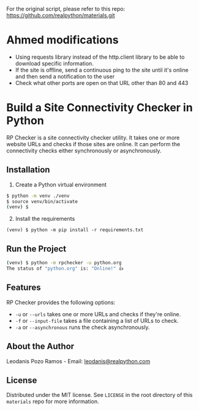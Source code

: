 For the original script, please refer to this repo: https://github.com/realpython/materials.git

# Ahmed modifications

- Using requests library instead of the http.client library to be able to download specific information.
- If the site is offline, send a continuous ping to the site until it's online and then send a notification to the user
- Check what other ports are open on that URL other than 80 and 443

# Build a Site Connectivity Checker in Python

RP Checker is a site connectivity checker utility. It takes one or more website URLs and checks if those sites are online. It can perform the connectivity checks either synchronously or asynchronously.

## Installation

1. Create a Python virtual environment

```sh
$ python -m venv ./venv
$ source venv/bin/activate
(venv) $
```

2. Install the requirements

```
(venv) $ python -m pip install -r requirements.txt
```

## Run the Project

```sh
(venv) $ python -m rpchecker -u python.org
The status of "python.org" is: "Online!" 👍
```

## Features

RP Checker provides the following options:

- `-u` or `--urls` takes one or more URLs and checks if they're online.
- `-f` or `--input-file` takes a file containing a list of URLs to check.
- `-a` or `--asynchronous` runs the check asynchronously.

## About the Author

Leodanis Pozo Ramos - Email: leodanis@realpython.com

## License

Distributed under the MIT license. See `LICENSE` in the root directory of this `materials` repo for more information.